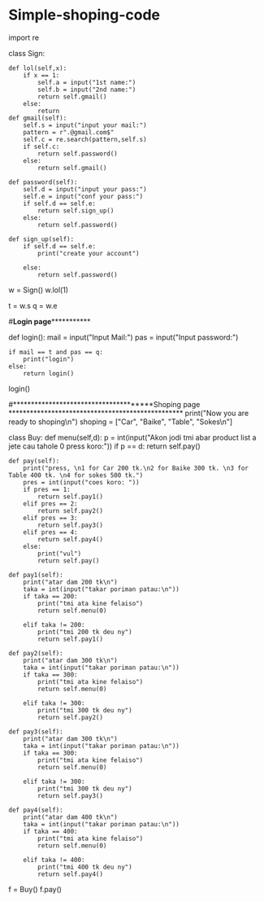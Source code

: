 # Simple-shoping-code


import re

class Sign:

    def lol(self,x):
        if x == 1:
            self.a = input("1st name:")
            self.b = input("2nd name:")
            return self.gmail()
        else:
            return
    def gmail(self):
        self.s = input("input your mail:")
        pattern = r".@gmail.com$"
        self.c = re.search(pattern,self.s)
        if self.c:
            return self.password()
        else:
            return self.gmail()

    def password(self):
        self.d = input("input your pass:")
        self.e = input("conf your pass:")
        if self.d == self.e:
            return self.sign_up()
        else:
            return self.password()

    def sign_up(self):
        if self.d == self.e:
            print("create your account")

        else:
            return self.password()

w = Sign()
w.lol(1)

t = w.s
q = w.e

#**************************************Login page*************************************************

def login():
    mail = input("Input Mail:")
    pas = input("Input password:")

    if mail == t and pas == q:
        print("login")
    else:
        return login()

login()

#**************************************Shoping page *************************************************
print("Now you are ready to shoping\n")
shoping = ["Car", "Baike", "Table", "Sokes\n"]

class Buy:
    def menu(self,d):
        p = int(input("Akon jodi tmi abar product list a jete cau tahole 0 press koro:"))
        if p == d:
            return self.pay()

    def pay(self):
        print("press, \n1 for Car 200 tk.\n2 for Baike 300 tk. \n3 for Table 400 tk. \n4 for sokes 500 tk.")
        pres = int(input("coes koro: "))
        if pres == 1:
            return self.pay1()
        elif pres == 2:
            return self.pay2()
        elif pres == 3:
            return self.pay3()
        elif pres == 4:
            return self.pay4()
        else:
            print("vul")
            return self.pay()

    def pay1(self):
        print("atar dam 200 tk\n")
        taka = int(input("takar poriman patau:\n"))
        if taka == 200:
            print("tmi ata kine felaiso")
            return self.menu(0)

        elif taka != 200:
            print("tmi 200 tk deu ny")
            return self.pay1()

    def pay2(self):
        print("atar dam 300 tk\n")
        taka = int(input("takar poriman patau:\n"))
        if taka == 300:
            print("tmi ata kine felaiso")
            return self.menu(0)

        elif taka != 300:
            print("tmi 300 tk deu ny")
            return self.pay2()

    def pay3(self):
        print("atar dam 300 tk\n")
        taka = int(input("takar poriman patau:\n"))
        if taka == 300:
            print("tmi ata kine felaiso")
            return self.menu(0)

        elif taka != 300:
            print("tmi 300 tk deu ny")
            return self.pay3()

    def pay4(self):
        print("atar dam 400 tk\n")
        taka = int(input("takar poriman patau:\n"))
        if taka == 400:
            print("tmi ata kine felaiso")
            return self.menu(0)

        elif taka != 400:
            print("tmi 400 tk deu ny")
            return self.pay4()

f = Buy()
f.pay()
